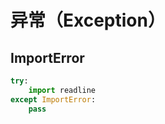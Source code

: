 # 异常（Exception）

## ImportError

```python
try:
    import readline
except ImportError:
    pass
```
